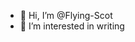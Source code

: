 - 👋 Hi, I’m @Flying-Scot
- 👀 I’m interested in writing
  

<!---
Flying-Scot/Flying-Scot is a ✨ special ✨ repository because its `README.md` (this file) appears on your GitHub profile.
You can click the Preview link to take a look at your changes.
--->
